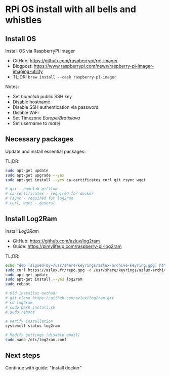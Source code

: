 # RPi OS install with all bells and whistles

## Install OS

Install OS via RaspberryPi Imager

- GitHub: <https://github.com/raspberrypi/rpi-imager>
- Blogpost: <https://www.raspberrypi.com/news/raspberry-pi-imager-imaging-utility>
- TL;DR: `brew install --cask raspberry-pi-imager`

Notes:

- Set _homelab_ public SSH key
- Disable hostname
- Disable SSH authentication via password
- Disable WiFi
- Set Timezone _Europe/Bratislava_
- Set username to _matej_

## Necessary packages

Update and install essential packages:

TL;DR:

```sh
sudo apt-get update
sudo apt-get upgrade --yes
sudo apt-get install --yes ca-certificates curl git rsync wget

# git - homelab gitflow
# ca-certificates - required for docker
# rsync - required for log2ram
# curl, wget - general
```

## Install Log2Ram

Install _Log2Ram_

- GitHub: <https://github.com/azlux/log2ram>
- Guide: <https://pimylifeup.com/raspberry-pi-log2ram>

TL;DR:

```sh
echo "deb [signed-by=/usr/share/keyrings/azlux-archive-keyring.gpg] http://packages.azlux.fr/debian/ bookworm main" | sudo tee /etc/apt/sources.list.d/azlux.list
sudo curl https://azlux.fr/repo.gpg -o /usr/share/keyrings/azlux-archive-keyring.gpg
sudo apt-get update
sudo apt-get install --yes log2ram
sudo reboot

# Old installat method:
# git clone https://github.com/azlux/log2ram.git
# cd log2ram
# sudo bash install.sh
# sudo reboot

# Verify installation
systemctl status log2ram

# Modify settings (disable email)
sudo nano /etc/log2ram.conf
```

## Next steps

Continue with guide: "Install docker"
